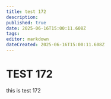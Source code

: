 ```yaml
---
title: test 172
description: 
published: true
date: 2025-06-16T15:00:11.608Z
tags: 
editor: markdown
dateCreated: 2025-06-16T15:00:11.608Z
---
```


# TEST 172
this is test 172
